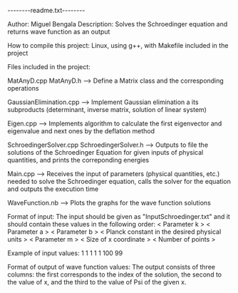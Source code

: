 --------readme.txt--------

Author: Miguel Bengala
Description: Solves the Schroedinger equation and returns wave function as an output




How to compile this project:
Linux, using g++, with Makefile included in the project




Files included in the project:

MatAnyD.cpp     MatAnyD.h
--> Define a Matrix class and the corresponding operations

GaussianElimination.cpp
--> Implement Gaussian elimination a its subproducts (determinant, inverse matrix, solution of linear system)

Eigen.cpp
--> Implements algorithm to calculate the first eigenvector and eigenvalue and next ones by the deflation method

SchroedingerSolver.cpp     SchroedingerSolver.h
--> Outputs to file the solutions of the Schroedinger Equation for given inputs of physical quantities, and prints the correponding energies

Main.cpp
--> Receives the input of parameters (physical quantities, etc.) needed to solve the Schroedinger equation, calls the solver for the equation
and outputs the execution time

WaveFunction.nb
--> Plots the graphs for the wave function solutions




Format of input:
The input should be given as "InputSchroedinger.txt" and it should contain these values in the following order:
< Parameter k >
< Parameter a >
< Parameter b >
< Planck constant in the desired physical units >
< Parameter m >
< Size of x coordinate >
< Number of points >

Example of input values:
1
1
1
1
1
100
99



Format of output of wave function values:
The output consists of three columns: the first corresponds to the index of the solution, the second to the value of x, and the third to the value of Psi of the given x.




